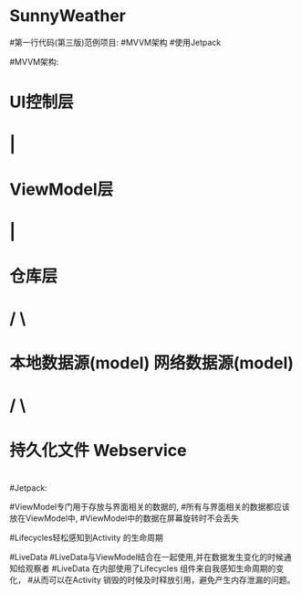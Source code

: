 # SunnyWeather

#第一行代码(第三版)范例项目:
#MVVM架构
#使用Jetpack




#MVVM架构:
#
#                            UI控制层
#                               |
#                           ViewModel层
#                               |
#                             仓库层
#                           /       \
#                本地数据源(model)   网络数据源(model)
#                      /                   \
#                  持久化文件            Webservice
#



#Jetpack:

#ViewModel专门用于存放与界面相关的数据的,
#所有与界面相关的数据都应该放在ViewModel中,
#ViewModel中的数据在屏幕旋转时不会丢失

#Lifecycles轻松感知到Activity 的生命周期

#LiveData
#LiveData与ViewModel结合在一起使用,并在数据发生变化的时候通知给观察者
#LiveData 在内部使用了Lifecycles 组件来自我感知生命周期的变化，
#从而可以在Activity 销毁的时候及时释放引用，避免产生内存泄漏的问题。
#
#


#